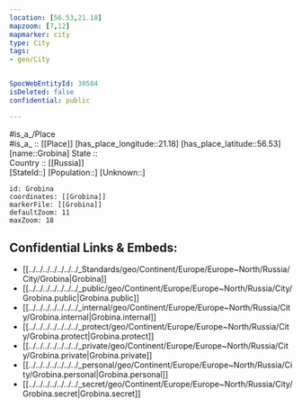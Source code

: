 ```yaml
---
location: [56.53,21.18] 
mapzoom: [7,12] 
mapmarker: city 
type: City
tags:
- geo/City


SpocWebEntityId: 30584
isDeleted: false
confidential: public

---
```

#is_a_/Place  
#is_a_ :: [[Place]] 
[has_place_longitude::21.18] 
[has_place_latitude::56.53] 
[name::Grobina] 
State ::  
Country :: [[Russia]]  
[StateId::] 
[Population::] 
[Unknown::] 


```leaflet
id: Grobina
coordinates: [[Grobina]] 
markerFile: [[Grobina]] 
defaultZoom: 11 
maxZoom: 18
```


## Confidential Links & Embeds: 
- [[../../../../../../../_Standards/geo/Continent/Europe/Europe~North/Russia/City/Grobina|Grobina]] 
- [[../../../../../../../_public/geo/Continent/Europe/Europe~North/Russia/City/Grobina.public|Grobina.public]] 
- [[../../../../../../../_internal/geo/Continent/Europe/Europe~North/Russia/City/Grobina.internal|Grobina.internal]] 
- [[../../../../../../../_protect/geo/Continent/Europe/Europe~North/Russia/City/Grobina.protect|Grobina.protect]] 
- [[../../../../../../../_private/geo/Continent/Europe/Europe~North/Russia/City/Grobina.private|Grobina.private]] 
- [[../../../../../../../_personal/geo/Continent/Europe/Europe~North/Russia/City/Grobina.personal|Grobina.personal]] 
- [[../../../../../../../_secret/geo/Continent/Europe/Europe~North/Russia/City/Grobina.secret|Grobina.secret]] 
